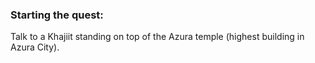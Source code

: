 ### Starting the quest: 
Talk to a Khajiit standing on top of the Azura temple (highest building in Azura City).